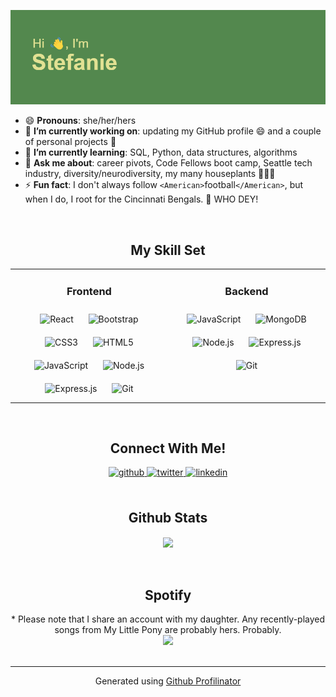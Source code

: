 ![header](header.png)

- 😄 **Pronouns**: she/her/hers
- 🔭 **I’m currently working on**: updating my GitHub profile 😄 and a couple of personal projects 🤫
- 🌱 **I’m currently learning**: SQL, Python, data structures, algorithms
- 💬 **Ask me about**: career pivots, Code Fellows boot camp, Seattle tech industry, diversity/neurodiversity, my many houseplants 🌴🌿🎍
- ⚡ **Fun fact**: I don't always follow `<American>`football`</American>`, but when I do, I root for the Cincinnati Bengals. 🐯 WHO DEY!

<br/>

## **<div align="center">My Skill Set</div>**

<table align="center"><tr><td valign="top" width="50%">

### <div align="center">Frontend</div>

<div align="center">  
<img style="margin: 10px" src="https://profilinator.rishav.dev/skills-assets/react-original-wordmark.svg" alt="React" height="50" />  
<img style="margin: 10px" src="https://profilinator.rishav.dev/skills-assets/bootstrap-plain.svg" alt="Bootstrap" height="50" />  
<img style="margin: 10px" src="https://profilinator.rishav.dev/skills-assets/css3-original-wordmark.svg" alt="CSS3" height="50" />  
<img style="margin: 10px" src="https://profilinator.rishav.dev/skills-assets/html5-original-wordmark.svg" alt="HTML5" height="50" />  
<img style="margin: 10px" src="https://profilinator.rishav.dev/skills-assets/javascript-original.svg" alt="JavaScript" height="50" />  
<img style="margin: 10px" src="https://profilinator.rishav.dev/skills-assets/nodejs-original-wordmark.svg" alt="Node.js" height="50" />  
<img style="margin: 10px" src="https://profilinator.rishav.dev/skills-assets/express-original-wordmark.svg" alt="Express.js" height="50" />  
<img style="margin: 10px" src="https://profilinator.rishav.dev/skills-assets/git-scm-icon.svg" alt="Git" height="50" />  
</div>

</td><td valign="top" width="50%">

### <div align="center">Backend</div>

<div align="center">  
<img style="margin: 10px" src="https://profilinator.rishav.dev/skills-assets/javascript-original.svg" alt="JavaScript" height="50" />  
<img style="margin: 10px" src="https://profilinator.rishav.dev/skills-assets/mongodb-original-wordmark.svg" alt="MongoDB" height="50" />  
<img style="margin: 10px" src="https://profilinator.rishav.dev/skills-assets/nodejs-original-wordmark.svg" alt="Node.js" height="50" />  
<img style="margin: 10px" src="https://profilinator.rishav.dev/skills-assets/express-original-wordmark.svg" alt="Express.js" height="50" />  
<img style="margin: 10px" src="https://profilinator.rishav.dev/skills-assets/git-scm-icon.svg" alt="Git" height="50" />  
</div>

</td>
</table>

<br/>

## **<div align="center">Connect With Me!</div>**

<div align="center">
<a href="https://github.com/stefrie" target="_blank">
<img src=https://img.shields.io/badge/github-%2324292e.svg?&style=for-the-badge&logo=github&logoColor=white alt=github style="margin-bottom: 5px;" />
</a>
<a href="https://twitter.com/cvggrrl" target="_blank">
<img src=https://img.shields.io/badge/twitter-%2300acee.svg?&style=for-the-badge&logo=twitter&logoColor=white alt=twitter style="margin-bottom: 5px;" />
</a>
<a href="https://linkedin.com/in/stefanie-riehle" target="_blank">
<img src=https://img.shields.io/badge/linkedin-%231E77B5.svg?&style=for-the-badge&logo=linkedin&logoColor=white alt=linkedin style="margin-bottom: 5px;" />
</a>  
</div>

<br/>

## **<div align="center">Github Stats</div>**

<div align="center"><img src="https://github-readme-stats.vercel.app/api?username=stefrie&show_icons=true&count_private=true&hide_border=true" align="center" /></div>

<br/>

<!-- ## Recent Blog Posts   -->
<!-- BLOG-POST-LIST:START -->
<!-- If things goes well, this section should automatically be replaced by a list of your blog posts after you commit your readme file.  -->
<!-- BLOG-POST-LIST:END -->

<br/>

## **<div align="center">Spotify</div>**

<div align="center">* Please note that I share an account with my daughter. Any recently-played songs from My Little Pony are probably hers. Probably. 
<br/>
<img src="https://spotify-github-profile.vercel.app/api/view?uid=stefrie&cover_image=false&theme=default" /></div>
<br/>

<!-- <div align="center">
<img src="https://komarev.com/ghpvc/?username=stefrie&&style=flat-square" align="center" />
</div>   -->

---

<div align="center">Generated using <a href="https://profilinator.rishav.dev/" target="_blank">Github Profilinator</a></div>
